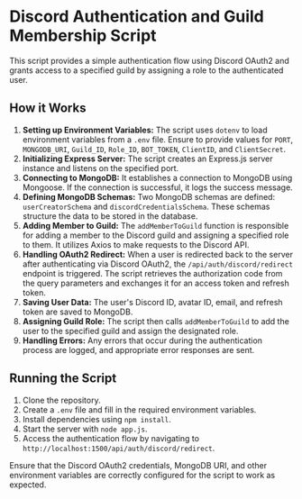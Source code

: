 <!DOCTYPE html>
<html lang="en">

<head>
  <meta charset="UTF-8">
  <meta name="viewport" content="width=device-width, initial-scale=1.0">
</head>

<body>

  <h1>Discord Authentication and Guild Membership Script</h1>

  <p>This script provides a simple authentication flow using Discord OAuth2 and grants access to a specified guild by assigning a role to the authenticated user.</p>

  <h2>How it Works</h2>

  <ol>
    <li><strong>Setting up Environment Variables:</strong> The script uses <code>dotenv</code> to load environment variables from a <code>.env</code> file. Ensure to provide values for <code>PORT</code>, <code>MONGODB_URI</code>, <code>Guild_ID</code>, <code>Role_ID</code>, <code>BOT_TOKEN</code>, <code>ClientID</code>, and <code>ClientSecret</code>.</li>
    <li><strong>Initializing Express Server:</strong> The script creates an Express.js server instance and listens on the specified port.</li>
    <li><strong>Connecting to MongoDB:</strong> It establishes a connection to MongoDB using Mongoose. If the connection is successful, it logs the success message.</li>
    <li><strong>Defining MongoDB Schemas:</strong> Two MongoDB schemas are defined: <code>userCreatorSchema</code> and <code>discordCredentialsSchema</code>. These schemas structure the data to be stored in the database.</li>
    <li><strong>Adding Member to Guild:</strong> The <code>addMemberToGuild</code> function is responsible for adding a member to the Discord guild and assigning a specified role to them. It utilizes Axios to make requests to the Discord API.</li>
    <li><strong>Handling OAuth2 Redirect:</strong> When a user is redirected back to the server after authenticating via Discord OAuth2, the <code>/api/auth/discord/redirect</code> endpoint is triggered. The script retrieves the authorization code from the query parameters and exchanges it for an access token and refresh token.</li>
    <li><strong>Saving User Data:</strong> The user's Discord ID, avatar ID, email, and refresh token are saved to MongoDB.</li>
    <li><strong>Assigning Guild Role:</strong> The script then calls <code>addMemberToGuild</code> to add the user to the specified guild and assign the designated role.</li>
    <li><strong>Handling Errors:</strong> Any errors that occur during the authentication process are logged, and appropriate error responses are sent.</li>
  </ol>

  <h2>Running the Script</h2>

  <ol>
    <li>Clone the repository.</li>
    <li>Create a <code>.env</code> file and fill in the required environment variables.</li>
    <li>Install dependencies using <code>npm install</code>.</li>
    <li>Start the server with <code>node app.js</code>.</li>
    <li>Access the authentication flow by navigating to <code>http://localhost:1500/api/auth/discord/redirect</code>.</li>
  </ol>

  <p>Ensure that the Discord OAuth2 credentials, MongoDB URI, and other environment variables are correctly configured for the script to work as expected.</p>

</body>

</html>
